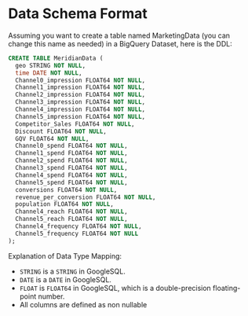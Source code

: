 # Data Schema Format

Assuming you want to create a table named MarketingData (you can change this name as needed) in a BigQuery Dataset, here is the DDL:

```sql
CREATE TABLE MeridianData (
  geo STRING NOT NULL,
  time DATE NOT NULL,
  Channel0_impression FLOAT64 NOT NULL,
  Channel1_impression FLOAT64 NOT NULL,
  Channel2_impression FLOAT64 NOT NULL,
  Channel3_impression FLOAT64 NOT NULL,
  Channel4_impression FLOAT64 NOT NULL,
  Channel5_impression FLOAT64 NOT NULL,
  Competitor_Sales FLOAT64 NOT NULL,
  Discount FLOAT64 NOT NULL,
  GQV FLOAT64 NOT NULL,
  Channel0_spend FLOAT64 NOT NULL,
  Channel1_spend FLOAT64 NOT NULL,
  Channel2_spend FLOAT64 NOT NULL,
  Channel3_spend FLOAT64 NOT NULL,
  Channel4_spend FLOAT64 NOT NULL,
  Channel5_spend FLOAT64 NOT NULL,
  conversions FLOAT64 NOT NULL,
  revenue_per_conversion FLOAT64 NOT NULL,
  population FLOAT64 NOT NULL,
  Channel4_reach FLOAT64 NOT NULL,
  Channel5_reach FLOAT64 NOT NULL,
  Channel4_frequency FLOAT64 NOT NULL,
  Channel5_frequency FLOAT64 NOT NULL
);
```

Explanation of Data Type Mapping:
* `STRING` is a `STRING` in GoogleSQL.
* `DATE` is a `DATE` in GoogleSQL.
* `FLOAT` is `FLOAT64` in GoogleSQL, which is a double-precision floating-point number.
* All columns are defined as non nullable
